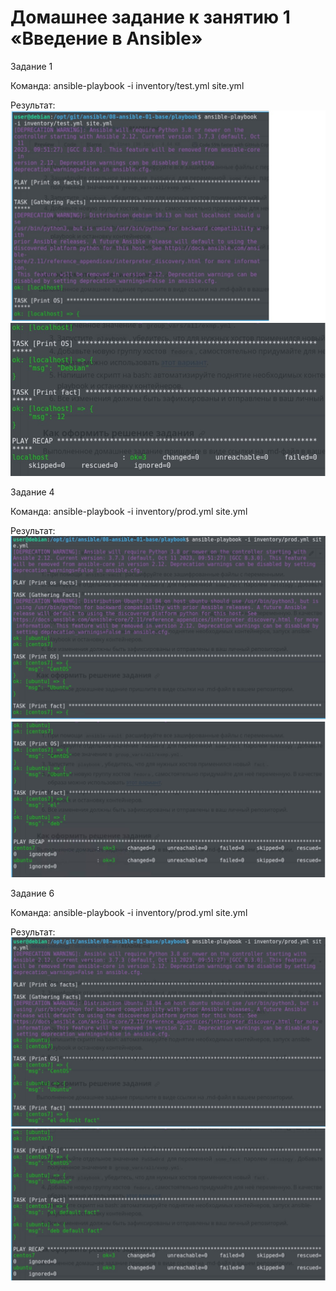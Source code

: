 # Домашнее задание к занятию 1 «Введение в Ansible»

Задание 1

Команда:
ansible-playbook -i inventory/test.yml site.yml

Результат:
 ![Результат](https://github.com/ilya2740/devops-netology/blob/ansible1/08-ansible-01-base/playbook/Ansible1_Task1_1.jpg)
 ![Результат](https://github.com/ilya2740/devops-netology/blob/ansible1/08-ansible-01-base/playbook/Ansible1_Task1_2.jpg)


Задание 4

Команда:
ansible-playbook -i inventory/prod.yml site.yml

Результат:
 ![Результат](https://github.com/ilya2740/devops-netology/blob/ansible1/08-ansible-01-base/playbook/Ansible1_Task2_1.jpg)
 ![Результат](https://github.com/ilya2740/devops-netology/blob/ansible1/08-ansible-01-base/playbook/Ansible1_Task2_2.jpg)

Задание 6

Команда:
ansible-playbook -i inventory/prod.yml site.yml

Результат:
 ![Результат](https://github.com/ilya2740/devops-netology/blob/ansible1/08-ansible-01-base/playbook/Ansible1_Task3_1.jpg)
 ![Результат](https://github.com/ilya2740/devops-netology/blob/ansible1/08-ansible-01-base/playbook/Ansible1_Task3_2.jpg)

